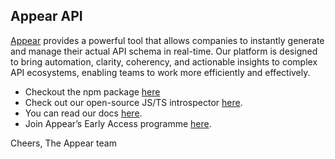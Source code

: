 ## Appear API

[Appear](https://www.appear.sh) provides a powerful tool that allows companies to instantly generate and manage their actual API schema in real-time. Our platform is designed to bring automation, clarity, coherency, and actionable insights to complex API ecosystems, enabling teams to work more efficiently and effectively.

- Checkout the npm package [here](https://www.npmjs.com/package/@appear.sh/introspector)
- Check out our open-source JS/TS introspector [here](https://github.com/appear-sh/introspector-js).
- You can read our docs [here](https://docs.appear.sh).
- Join Appear’s Early Access programme [here](https://www.appear.sh/#Waitlist-form).

Cheers,
The Appear team
